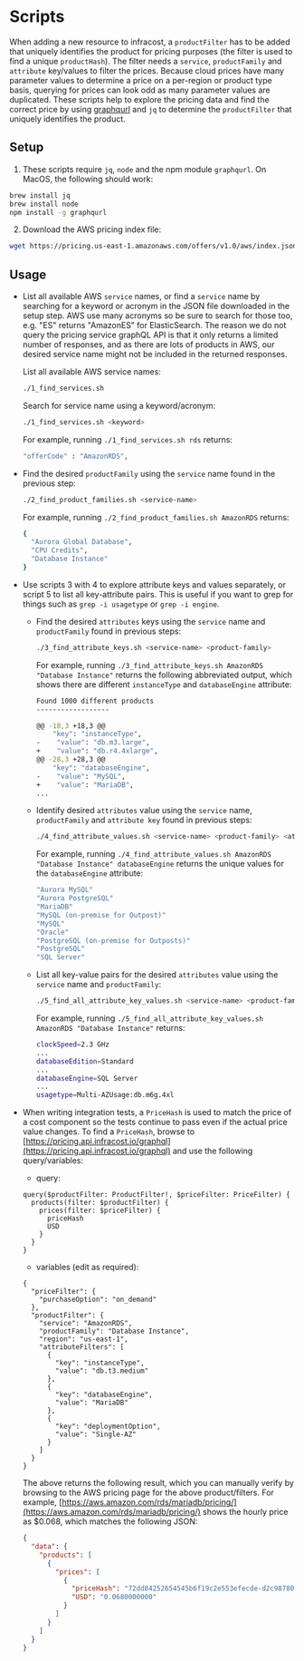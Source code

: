 # Scripts

When adding a new resource to infracost, a `productFilter` has to be added that uniquely identifies the product for pricing purposes (the filter is used to find a unique `productHash`). The filter needs a `service`, `productFamily` and `attribute` key/values to filter the prices. Because cloud prices have many parameter values to determine a price on a per-region or product type basis, querying for prices can look odd as many parameter values are duplicated. These scripts help to explore the pricing data and find the correct price by using [graphqurl](https://github.com/hasura/graphqurl) and `jq` to determine the `productFilter` that uniquely identifies the product.

## Setup

1. These scripts require `jq`, `node` and the npm module `graphqurl`. On MacOS, the following should work:

  ```sh
  brew install jq
  brew install node
  npm install -g graphqurl
  ```

2. Download the AWS pricing index file:

  ```sh
  wget https://pricing.us-east-1.amazonaws.com/offers/v1.0/aws/index.json
  ```

## Usage

* List all available AWS `service` names, or find a `service` name by searching for a keyword or acronym in the JSON file downloaded in the setup step. AWS use many acronyms so be sure to search for those too, e.g. "ES" returns "AmazonES" for ElasticSearch. The reason we do not query the pricing service graphQL API is that it only returns a limited number of responses, and as there are lots of products in AWS, our desired service name might not be included in the returned responses.

  List all available AWS service names:

  ```sh
  ./1_find_services.sh
  ```

  Search for service name using a keyword/acronym:

  ```sh
  ./1_find_services.sh <keyword>
  ```

  For example, running `./1_find_services.sh rds` returns:

  ```sh
  "offerCode" : "AmazonRDS",
  ```

* Find the desired `productFamily` using the `service` name found in the previous step:

  ```sh
  ./2_find_product_families.sh <service-name>
  ```

  For example, running `./2_find_product_families.sh AmazonRDS` returns:

    ```sh
    {
      "Aurora Global Database",
      "CPU Credits",
      "Database Instance"
    }
    ```

* Use scripts 3 with 4 to explore attribute keys and values separately, or script 5 to list all key-attribute pairs. This is useful if you want to grep for things such as `grep -i usagetype` or `grep -i engine`.

  * Find the desired `attributes` keys using the `service` name and `productFamily` found in previous steps:

    ```sh
    ./3_find_attribute_keys.sh <service-name> <product-family>
    ```

    For example, running `./3_find_attribute_keys.sh AmazonRDS "Database Instance"` returns the following abbreviated output, which shows there are different `instanceType` and `databaseEngine` attribute:

      ```sh
      Found 1000 different products
      ------------------
      
      @@ -18,3 +18,3 @@
          "key": "instanceType",
      -    "value": "db.m3.large",
      +    "value": "db.r4.4xlarge",
      @@ -28,3 +28,3 @@
          "key": "databaseEngine",
      -    "value": "MySQL",
      +    "value": "MariaDB",
      ...
      ```

  * Identify desired `attributes` value using the `service` name, `productFamily` and `attribute key` found in previous steps:

    ```sh
    ./4_find_attribute_values.sh <service-name> <product-family> <attribute-key>
    ```

    For example, running `./4_find_attribute_values.sh AmazonRDS "Database Instance" databaseEngine` returns the unique values for the `databaseEngine` attribute:

      ```sh
      "Aurora MySQL"
      "Aurora PostgreSQL"
      "MariaDB"
      "MySQL (on-premise for Outpost)"
      "MySQL"
      "Oracle"
      "PostgreSQL (on-premise for Outposts)"
      "PostgreSQL"
      "SQL Server"
      ```

  * List all key-value pairs for the desired `attributes` value using the `service` name and `productFamily`:

    ```sh
    ./5_find_all_attribute_key_values.sh <service-name> <product-family>
    ```

    For example, running `./5_find_all_attribute_key_values.sh AmazonRDS "Database Instance"` returns:

      ```sh
      clockSpeed=2.3 GHz
      ...
      databaseEdition=Standard
      ...
      databaseEngine=SQL Server
      ...
      usagetype=Multi-AZUsage:db.m6g.4xl
      ```

* When writing integration tests, a `PriceHash` is used to match the price of a cost component so the tests continue to pass even if the actual price value changes. To find a `PriceHash`, browse to [https://pricing.api.infracost.io/graphql](https://pricing.api.infracost.io/graphql) and use the following query/variables:

  * query:

  ```gql
  query($productFilter: ProductFilter!, $priceFilter: PriceFilter) {
    products(filter: $productFilter) {
      prices(filter: $priceFilter) {
        priceHash
        USD
      }
    }
  }
  ```

  * variables (edit as required):

  ```gql
  {
    "priceFilter": {
      "purchaseOption": "on_demand"
    },
    "productFilter": {
      "service": "AmazonRDS",
      "productFamily": "Database Instance",
      "region": "us-east-1",
      "attributeFilters": [
        {
          "key": "instanceType",
          "value": "db.t3.medium"
        },
        {
          "key": "databaseEngine",
          "value": "MariaDB"
        },
        {
          "key": "deploymentOption",
          "value": "Single-AZ"
        }
      ]
    }
  }
  ```

  The above returns the following result, which you can manually verify by browsing to the AWS pricing page for the above product/filters. For example, [https://aws.amazon.com/rds/mariadb/pricing/](https://aws.amazon.com/rds/mariadb/pricing/) shows the hourly price as $0.068, which matches the following JSON:

  ```json
  {
    "data": {
      "products": [
        {
          "prices": [
            {
              "priceHash": "72dd84252654545b6f19c2e553efecde-d2c98780d7b6e36641b521f1f8145c6f",
              "USD": "0.0680000000"
            }
          ]
        }
      ]
    }
  }
  ```
